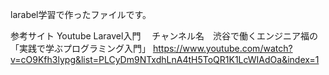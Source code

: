 larabel学習で作ったファイルです。

参考サイト
Youtube Laravel入門　
チャンネル名　渋谷で働くエンジニア福の「実践で学ぶプログラミング入門」
https://www.youtube.com/watch?v=cO9Kfh3lypg&list=PLCyDm9NTxdhLnA4tH5ToQR1K1LcWIAdOa&index=1
